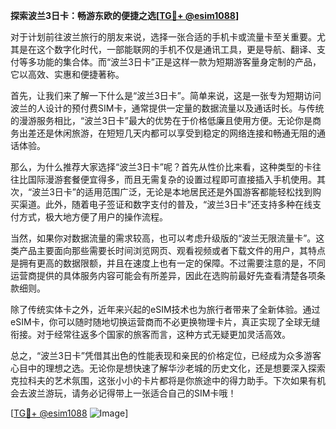 **探索波兰3日卡：畅游东欧的便捷之选[[TG💪+ @esim1088](https://t.me/s/esim1088)]**

对于计划前往波兰旅行的朋友来说，选择一张合适的手机卡或流量卡至关重要。尤其是在这个数字化时代，一部能联网的手机不仅是通讯工具，更是导航、翻译、支付等多功能的集合体。而“波兰3日卡”正是这样一款为短期游客量身定制的产品，它以高效、实惠和便捷著称。

首先，让我们来了解一下什么是“波兰3日卡”。简单来说，这是一张专为短期访问波兰的人设计的预付费SIM卡，通常提供一定量的数据流量以及通话时长。与传统的漫游服务相比，“波兰3日卡”最大的优势在于价格低廉且使用方便。无论你是商务出差还是休闲旅游，在短短几天内都可以享受到稳定的网络连接和畅通无阻的通话体验。

那么，为什么推荐大家选择“波兰3日卡”呢？首先从性价比来看，这种类型的卡往往比国际漫游套餐便宜得多，而且无需复杂的设置过程即可直接插入手机使用。其次，“波兰3日卡”的适用范围广泛，无论是本地居民还是外国游客都能轻松找到购买渠道。此外，随着电子签证和数字支付的普及，“波兰3日卡”还支持多种在线支付方式，极大地方便了用户的操作流程。

当然，如果你对数据流量的需求较高，也可以考虑升级版的“波兰无限流量卡”。这类产品主要面向那些需要长时间浏览网页、观看视频或者下载文件的用户，其特点是拥有更高的数据限额，并且在速度上也有一定的保障。不过需要注意的是，不同运营商提供的具体服务内容可能会有所差异，因此在选购前最好先查看清楚各项条款细则。

除了传统实体卡之外，近年来兴起的eSIM技术也为旅行者带来了全新体验。通过eSIM卡，你可以随时随地切换运营商而不必更换物理卡片，真正实现了全球无缝衔接。对于经常往返多个国家的旅客而言，这种方式无疑更加灵活高效。

总之，“波兰3日卡”凭借其出色的性能表现和亲民的价格定位，已经成为众多游客心目中的理想之选。无论你是想快速了解华沙老城的历史文化，还是想要深入探索克拉科夫的艺术氛围，这张小小的卡片都将是你旅途中的得力助手。下次如果有机会去波兰游玩，请务必记得带上一张适合自己的SIM卡哦！

[[TG💪+ @esim1088](https://t.me/s/esim1088) ![Image](https://i.postimg.cc/4NQfJmqS/Snipaste-2025-05-13-00-14-12.png)]